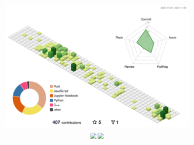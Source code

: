 ![](./profile-3d-contrib/profile-green-animate.svg)

<p align="center">
  <img height="200" src="https://github-readme-stats.vercel.app/api?username=mvisani&count_private=false&include_all_commits=true&show_icons=true&custom_title=mvisani%27s%20GitHub%20stats" />
  <img height="200" src="https://github-readme-stats.vercel.app/api/top-langs/?username=mvisani&theme=default&show_icons=true" />
</p>
